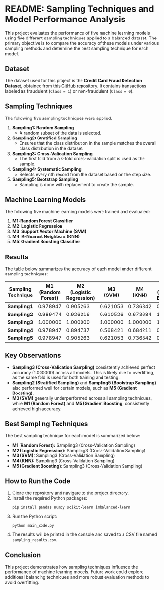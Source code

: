 # README: Sampling Techniques and Model Performance Analysis

This project evaluates the performance of five machine learning models using five different sampling techniques applied to a balanced dataset. The primary objective is to compare the accuracy of these models under various sampling methods and determine the best sampling technique for each model.

## Dataset
The dataset used for this project is the **Credit Card Fraud Detection Dataset**, obtained from [this GitHub repository](https://raw.githubusercontent.com/AnjulaMehto/Sampling_Assignment/main/Creditcard_data.csv). It contains transactions labeled as fraudulent (`Class = 1`) or non-fraudulent (`Class = 0`).

## Sampling Techniques
The following five sampling techniques were applied:

1. **Sampling1: Random Sampling**
   - A random subset of the data is selected.
2. **Sampling2: Stratified Sampling**
   - Ensures that the class distribution in the sample matches the overall class distribution in the dataset.
3. **Sampling3: Cross-Validation Sampling**
   - The first fold from a k-fold cross-validation split is used as the sample.
4. **Sampling4: Systematic Sampling**
   - Selects every nth record from the dataset based on the step size.
5. **Sampling5: Bootstrap Sampling**
   - Sampling is done with replacement to create the sample.

## Machine Learning Models
The following five machine learning models were trained and evaluated:

1. **M1: Random Forest Classifier**
2. **M2: Logistic Regression**
3. **M3: Support Vector Machine (SVM)**
4. **M4: K-Nearest Neighbors (KNN)**
5. **M5: Gradient Boosting Classifier**

## Results
The table below summarizes the accuracy of each model under different sampling techniques:

| Sampling Technique | M1 (Random Forest) | M2 (Logistic Regression) | M3 (SVM) | M4 (KNN) | M5 (Gradient Boosting) |
|---------------------|--------------------|--------------------------|----------|----------|------------------------|
| **Sampling1**       | 0.978947           | 0.905263                 | 0.621053 | 0.736842 | 0.968421               |
| **Sampling2**       | 0.989474           | 0.926316                 | 0.610526 | 0.673684 | 1.000000               |
| **Sampling3**       | 1.000000           | 1.000000                 | 1.000000 | 1.000000 | 1.000000               |
| **Sampling4**       | 0.978947           | 0.894737                 | 0.568421 | 0.684211 | 0.978947               |
| **Sampling5**       | 0.978947           | 0.905263                 | 0.621053 | 0.736842 | 0.968421               |

## Key Observations
- **Sampling3 (Cross-Validation Sampling)** consistently achieved perfect accuracy (1.000000) across all models. This is likely due to overfitting, as the same fold is used for both training and testing.
- **Sampling2 (Stratified Sampling)** and **Sampling5 (Bootstrap Sampling)** also performed well for certain models, such as **M5 (Gradient Boosting)**.
- **M3 (SVM)** generally underperformed across all sampling techniques, while **M1 (Random Forest)** and **M5 (Gradient Boosting)** consistently achieved high accuracy.

## Best Sampling Techniques
The best sampling technique for each model is summarized below:

- **M1 (Random Forest):** Sampling3 (Cross-Validation Sampling)
- **M2 (Logistic Regression):** Sampling3 (Cross-Validation Sampling)
- **M3 (SVM):** Sampling3 (Cross-Validation Sampling)
- **M4 (KNN):** Sampling3 (Cross-Validation Sampling)
- **M5 (Gradient Boosting):** Sampling3 (Cross-Validation Sampling)

## How to Run the Code
1. Clone the repository and navigate to the project directory.
2. Install the required Python packages:
   ```bash
   pip install pandas numpy scikit-learn imbalanced-learn
   ```
3. Run the Python script:
   ```bash
   python main_code.py
   ```
4. The results will be printed in the console and saved to a CSV file named `sampling_results.csv`.

## Conclusion
This project demonstrates how sampling techniques influence the performance of machine learning models. Future work could explore additional balancing techniques and more robust evaluation methods to avoid overfitting.

